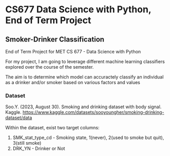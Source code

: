 # CS677 Data Science with Python, End of Term Project
## Smoker-Drinker Classification
End of Term Project for MET CS 677 - Data Science with Python

For my project, I am going to leverage different machine learning classifiers explored over the course of the semester. 

The aim is to determine which model can accuractely classify an individual as a drinker and/or smoker based on various factors and values

### Dataset

Soo.Y. (2023, August 30). Smoking and drinking dataset with body signal. Kaggle. https://www.kaggle.com/datasets/sooyoungher/smoking-drinking-dataset/data

Within the dataset, exist two target columns:

  1) SMK_stat_type_cd - Smoking state, 1(never), 2(used to smoke but quit), 3(still smoke)
  2) DRK_YN - Drinker or Not
